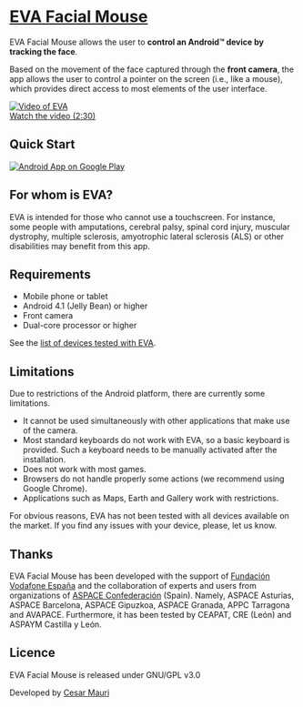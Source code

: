 # [EVA Facial Mouse](https://play.google.com/store/apps/details?id=com.crea_si.eviacam.service)

EVA Facial Mouse allows the user to **control an Android&trade; device by tracking the face**.

Based on the movement of the face captured through the **front camera**, the app allows the user to control a pointer on the screen (i.e., like a mouse), which provides direct access to most elements of the user interface.

[![Video of EVA](https://j.gifs.com/G69oQ7.gif)](https://www.youtube.com/watch?v=ED4EgNoB8hs)<br>
[Watch the video (2:30)](https://www.youtube.com/watch?v=ED4EgNoB8hs)

## Quick Start
[![Android App on Google Play](https://github.com/cmauri/eva_facial_mouse/blob/master/images/google-play-badge.png)](https://play.google.com/store/apps/details?id=com.crea_si.eviacam.service)

## For whom is EVA?

EVA is intended for those who cannot use a touchscreen. For instance, some people with amputations, cerebral palsy, spinal cord injury, muscular dystrophy, multiple sclerosis, amyotrophic lateral sclerosis (ALS) or other disabilities may benefit from this app.

## Requirements

* Mobile phone or tablet
* Android 4.1 (Jelly Bean) or higher
* Front camera
* Dual-core processor or higher

See the [list of devices tested with EVA](https://docs.google.com/spreadsheets/d/1gxuIKbw92d9USPT_SvM0iCdWjtnVcx7owJAgwM6Za6w/).

## Limitations

Due to restrictions of the Android platform, there are currently some limitations.

* It cannot be used simultaneously with other applications that make use of the camera.
* Most standard keyboards do not work with EVA, so a basic keyboard is provided. Such a keyboard needs to be manually activated after the installation.
* Does not work with most games. 
* Browsers do not handle properly some actions (we recommend using Google Chrome).
* Applications such as Maps, Earth and Gallery work with restrictions.

For obvious reasons, EVA has not been tested with all devices available on the market. If you find any issues with your device, please, let us know.

## Thanks

EVA Facial Mouse has been developed with the support of [Fundación Vodafone España](http://www.fundacionvodafone.es) and the collaboration of experts and users from organizations of [ASPACE Confederación](http://www.aspace.org) (Spain). Namely, ASPACE Asturias, ASPACE Barcelona, ASPACE Gipuzkoa, ASPACE Granada, APPC Tarragona and AVAPACE. Furthermore, it has been tested by CEAPAT, CRE (León) and ASPAYM Castilla y León.

## Licence

EVA Facial Mouse is released under GNU/GPL v3.0

Developed by [Cesar Mauri](mailto:cesar@crea-si.com)
